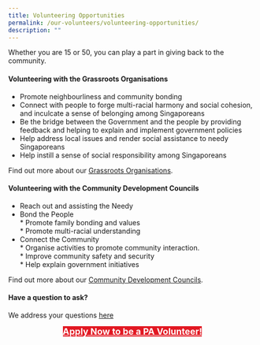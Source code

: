 ```yaml
---
title: Volunteering Opportunities
permalink: /our-volunteers/volunteering-opportunities/
description: ""
---
```

Whether you are 15 or 50, you can play a part in giving back to the community.

#### Volunteering with the Grassroots Organisations

* Promote neighbourliness and community bonding
* Connect with people to forge multi-racial harmony and social cohesion, and inculcate a sense of belonging among Singaporeans
* Be the bridge between the Government and the people by providing feedback and helping to explain and implement government policies
* Help address local issues and render social assistance to needy Singaporeans
* Help instill a sense of social responsibility among Singaporeans

Find out more about our [Grassroots Organisations](/our-network/grassroots-organisations/grassroots-organisations/).

#### Volunteering with the Community Development Councils

* Reach out and assisting the Needy
* Bond the People<br>
                  * Promote family bonding and values<br>
                  * Promote multi-racial understanding
* Connect the Community<br>
                   * Organise activities to     promote community interaction.<br>
                   *  Improve community safety and security<br>
                   * Help explain government initiatives<br>
								
								
Find out more about our [Community Development Councils](/our-network/community-development-councils/community-development-councils).

#### Have a question to ask?

We address your questions [here](/files/Our%20Volunteers/finalfaq.pdf)

<center><a href="https://www.grassrootsconnect.pa.gov.sg/VolunteerRegistration.aspx" style="font-size:18px; width:50%; height:40px; background-color:#e21822; color:white" class="bp-button"><b>Apply Now to be a PA Volunteer!</b> </a></center>